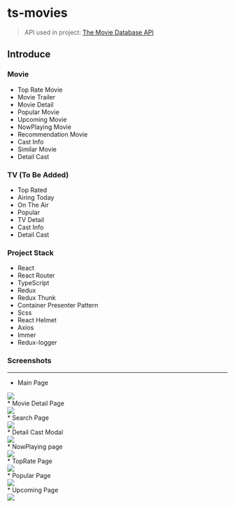 # ts-movies

> API used in project: [The Movie Database API](https://www.themoviedb.org/ "Go TMDB")

## Introduce
### Movie
* Top Rate Movie
* Movie Trailer
* Movie Detail
* Popular Movie
* Upcoming Movie
* NowPlaying Movie
* Recommendation Movie
* Cast Info
* Similar Movie
* Detail Cast

### TV (To Be Added)
* Top Rated
* Airing Today
* On The Air
* Popular 
* TV Detail
* Cast Info 
* Detail Cast

### Project Stack
* React
* React Router
* TypeScript
* Redux
* Redux Thunk
* Container Presenter Pattern
* Scss
* React Helmet
* Axios
* Immer
* Redux-logger

### Screenshots
---------------
* Main Page
<div>
  <img width="auto" height="auto" src="https://user-images.githubusercontent.com/50766847/85485340-7d34f080-b603-11ea-998d-1897ade41a12.PNG">
</div>
* Movie Detail Page
<div>
  <img width="auto" height="auto" src="https://user-images.githubusercontent.com/50766847/85485463-c127f580-b603-11ea-9ee4-6af1a7817851.png">
</div>
* Search Page
<div>
  <img src="https://user-images.githubusercontent.com/50766847/85218069-ab32ee80-b3d1-11ea-8919-da73943570ca.gif" width="auto" height="auto" />
</div>
* Detail Cast Modal
<div>
  <img width="auto" height="auto" src="https://user-images.githubusercontent.com/50766847/85751975-f9375180-b745-11ea-8843-d9ba550f0987.PNG" >
</div>
* NowPlaying page
<div>
  <img width="auto" height="auto" src="https://user-images.githubusercontent.com/50766847/84928015-aab40280-b108-11ea-8466-51f59c2af445.PNG">
</div>
* TopRate Page
<div>
  <img width="auto" height="auto" src="https://user-images.githubusercontent.com/50766847/84928021-ac7dc600-b108-11ea-8188-8dd95c6fb85e.PNG">
</div>
* Popular Page
<div>
  <img width="auto" height="auto" src="https://user-images.githubusercontent.com/50766847/84928018-abe52f80-b108-11ea-923e-5fb010b68316.PNG">
</div>
* Upcoming Page
<div>
  <img width="auto" height="auto" src="https://user-images.githubusercontent.com/50766847/84928027-ae478980-b108-11ea-88a1-6e8b992bdd9e.PNG">
</div>
